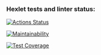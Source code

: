 ### Hexlet tests and linter status:
[![Actions Status](https://github.com/Bitvinus/frontend-project-lvl2/workflows/hexlet-check/badge.svg)](https://github.com/Bitvinus/frontend-project-lvl2/actions)

[![Maintainability](https://api.codeclimate.com/v1/badges/9cf2da35d21291936362/maintainability)](https://codeclimate.com/github/Bitvinus/frontend-project-lvl2/maintainability)

[![Test Coverage](https://api.codeclimate.com/v1/badges/9cf2da35d21291936362/test_coverage)](https://codeclimate.com/github/Bitvinus/frontend-project-lvl2/test_coverage)